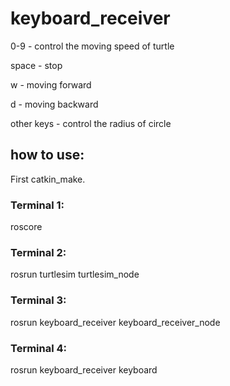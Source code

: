 # keyboard_receiver
0-9 - control the moving speed of turtle

space - stop

w - moving forward

d - moving backward

other keys - control the radius of circle


## how to use:

First catkin_make.

### Terminal 1:
roscore

### Terminal 2:
rosrun turtlesim turtlesim_node

### Terminal 3:
rosrun keyboard_receiver keyboard_receiver_node

### Terminal 4:
rosrun keyboard_receiver keyboard

